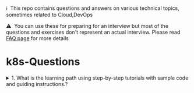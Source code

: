 :information_source: &nbsp;This repo contains questions and answers on various technical topics, sometimes related to Cloud,DevOps

:warning: &nbsp;You can use these for preparing for an interview but most of the questions and exercises don't represent an actual interview. Please read [FAQ page](faq.md) for more details

# k8s-Questions

<details>
<summary>1. What is the learning path using step-by-step tutorials with sample code and guiding instructions.?</summary><br><b>

1. 👇 ## *Welcome to Containers Tutorial*
  * Refer -  https://redhat-scholars.github.io/containers-tutorial/template-tutorial/index.html

2. 👇 ## *Kubernetes Tutorial*
  * Refer -  https://redhat-scholars.github.io/kubernetes-tutorial/kubernetes-tutorial/index.html

3. 👇 ## *OpenShift Starter Guides*
  * Refer -  https://redhat-scholars.github.io/openshift-starter-guides/rhs-openshift-starter-guides/4.9/index.html
4. 👇 ## *Istio Tutorial*
  * Refer -  https://redhat-scholars.github.io/kubernetes-tutorial/kubernetes-tutorial/index.html
5. 👇 ## *Knative Tutorial*
  * Refer -  https://redhat-developer-demos.github.io/knative-tutorial/knative-tutorial/index.html
6. 👇 ## *Quarkus Tutorial*
  * Refer -  https://redhat-developer-demos.github.io/quarkus-tutorial/quarkus-tutorial/index.html
7. 👇 ## *Kafka Tutorial*
  * Refer -  https://redhat-developer-demos.github.io/kafka-tutorial/kafka-tutorial/1.0.x/index.html
8. 👇 ## *Tekton Tutorial*
  * Refer -  https://redhat-scholars.github.io/tekton-tutorial/tekton-tutorial/index.html
9. 👇 ## *ArgoCD Tutorial*
  * Refer -  https://redhat-scholars.github.io/argocd-tutorial/argocd-tutorial/index.html

</b></details>

